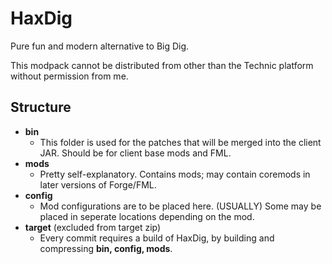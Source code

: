 # HaxDig

Pure fun and modern alternative to Big Dig.


This modpack cannot be distributed from other than the Technic platform without permission from me.

## Structure
- **bin**
  - This folder is used for the patches that will be merged into the client JAR. Should be for client base mods and FML.
- **mods**
  - Pretty self-explanatory. Contains mods; may contain coremods in later versions of Forge/FML.
- **config**
  - Mod configurations are to be placed here. (USUALLY) Some may be placed in seperate locations depending on the mod.
- **target** (excluded from target zip)
  - Every commit requires a build of HaxDig, by building and compressing **bin, config, mods**.